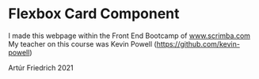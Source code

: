 # Flexbox Card Component

I made this webpage within the Front End Bootcamp of www.scrimba.com
My teacher on this course was Kevin Powell (https://github.com/kevin-powell)

Artúr Friedrich 2021
